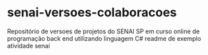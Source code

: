 # senai-versoes-colaboracoes
Repositório de versoes de projetos do SENAI SP em curso online de programação back end utilizando linguagem C#
readme de exemplo atividade senai 
